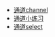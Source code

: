- [通道channel](/src/concurrences/channels/channel_test.go)
- [通道小练习](/src/concurrences/channels/worker_pool_demo_test.go)
- [通道select](/src/concurrences/channels/channel_select_test.go)
